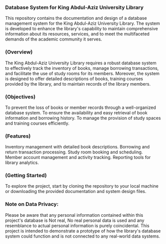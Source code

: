 ### Database System for King Abdul-Aziz University Library
This repository contains the documentation and design of a database management system for the King Abdul-Aziz University Library. The system is developed to enhance the library's capability to maintain comprehensive information about its resources, services, and to meet the multifaceted demands of the academic community it serves.

### (Overview)
The King Abdul-Aziz University Library requires a robust database system to effectively track the inventory of books, manage borrowing transactions, and facilitate the use of study rooms for its members. Moreover, the system is designed to offer detailed descriptions of books, training courses provided by the library, and to maintain records of the library members.

### (Objectives)
To prevent the loss of books or member records through a well-organized database system.
To ensure the availability and easy retrieval of book information and borrowing history.
To manage the provision of study spaces and training courses efficiently.

### (Features)
Inventory management with detailed book descriptions.
Borrowing and return transaction processing.
Study room booking and scheduling.
Member account management and activity tracking.
Reporting tools for library analytics.

### (Getting Started)
To explore the project, start by cloning the repository to your local machine or downloading the provided documentation and system design files.


### Note on Data Privacy:

Please be aware that any personal information contained within this project's database is  Not real, No real personal data is used and any resemblance to actual personal information is purely coincidental. This project is intended to demonstrate a prototype of how the library's database system could function and is not connected to any real-world data systems.

